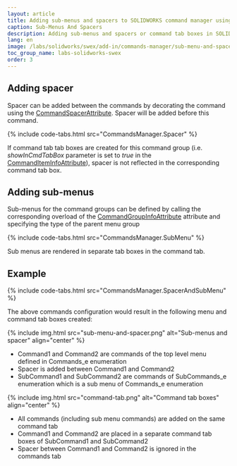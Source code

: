 ```yaml
---
layout: article
title: Adding sub-menus and spacers to SOLIDWORKS command manager using SwEx.AddIn
caption: Sub-Menus And Spacers
description: Adding sub-menus and spacers or command tab boxes in SOLIDWORKS command manager using SwEx.AddIn framework
lang: en
image: /labs/solidworks/swex/add-in/commands-manager/sub-menu-and-spacers/sub-menu-and-spacer.png
toc_group_name: labs-solidworks-swex
order: 3
---
```

## Adding spacer

Spacer can be added between the commands by decorating the command using the [CommandSpacerAttribute](https://docs.codestack.net/swex/add-in/html/T_CodeStack_SwEx_AddIn_Attributes_CommandSpacerAttribute.htm). Spacer will be added before this command.

{% include code-tabs.html src="CommandsManager.Spacer" %}

If command tab tab boxes are created for this command group (i.e. *showInCmdTabBox* parameter is set to *true* in the [CommandItemInfoAttribute](https://docs.codestack.net/swex/add-in/html/M_CodeStack_SwEx_AddIn_Attributes_CommandItemInfoAttribute__ctor_2.htm)), spacer is not reflected in the corresponding command tab box.

## Adding sub-menus

Sub-menus for the command groups can be defined by calling the corresponding overload of the [CommandGroupInfoAttribute](https://docs.codestack.net/swex/add-in/html/M_CodeStack_SwEx_AddIn_Attributes_CommandGroupInfoAttribute__ctor_2.htm) attribute and specifying the type of the parent menu group

{% include code-tabs.html src="CommandsManager.SubMenu" %}

Sub menus are rendered in separate tab boxes in the command tab.

## Example

{% include code-tabs.html src="CommandsManager.SpacerAndSubMenu" %}

The above commands configuration would result in the following menu and command tab boxes created:

{% include img.html src="sub-menu-and-spacer.png" alt="Sub-menus and spacer" align="center" %}

* Command1 and Command2 are commands of the top level menu defined in Commands_e enumeration
* Spacer is added between Command1 and Command2
* SubCommand1 and SubCommand2 are commands of SubCommands_e enumeration which is a sub menu of Commands_e enumeration

{% include img.html src="command-tab.png" alt="Command tab boxes" align="center" %}

* All commands (including sub menu commands) are added on the same command tab
* Command1 and Command2 are placed in a separate command tab boxes of SubCommand1 and SubCommand2
* Spacer between Command1 and Command2 is ignored in the commands tab
